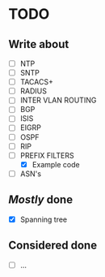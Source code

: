 # TODO

## Write about
- [ ] NTP
- [ ] SNTP
- [ ] TACACS+
- [ ] RADIUS
- [ ] INTER VLAN ROUTING
- [ ] BGP
- [ ] ISIS
- [ ] EIGRP
- [ ] OSPF
- [ ] RIP
- [ ] PREFIX FILTERS
  - [X] Example code
- [ ] ASN's

## _Mostly_ done
- [X] Spanning tree

## Considered done
- [ ] ...